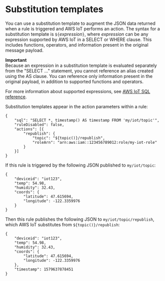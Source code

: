 # Substitution templates<a name="iot-substitution-templates"></a>

You can use a substitution template to augment the JSON data returned when a rule is triggered and AWS IoT performs an action\. The syntax for a substitution template is `${`*expression*`}`, where *expression* can be any expression supported by AWS IoT in a SELECT or WHERE clause\. This includes functions, operators, and information present in the original message payload\.

**Important**  
Because an expression in a substitution template is evaluated separately from the "SELECT \.\.\." statement, you cannot reference an alias created using the AS clause\. You can reference only information present in the original payload, in addition to supported functions and operators\.

For more information about supported expressions, see [AWS IoT SQL reference](iot-sql-reference.md)\.

Substitution templates appear in the action parameters within a rule: 

```
{
    "sql": "SELECT *, timestamp() AS timestamp FROM 'my/iot/topic'",
    "ruleDisabled": false,
    "actions": [{
        "republish": {
            "topic": "${topic()}/republish",
            "roleArn": "arn:aws:iam::123456789012:role/my-iot-role"
        }
    }]
}
```

If this rule is triggered by the following JSON published to `my/iot/topic`:

```
{
    "deviceid": "iot123",
    "temp": 54.98,
    "humidity": 32.43,
    "coords": {
        "latitude": 47.615694,
        "longitude": -122.3359976
    }
}
```

Then this rule publishes the following JSON to `my/iot/topic/republish`, which AWS IoT substitutes from `${topic()}/republish`:

```
{
    "deviceid": "iot123",
    "temp": 54.98,
    "humidity": 32.43,
    "coords": {
        "latitude": 47.615694,
        "longitude": -122.3359976
    },
    "timestamp": 1579637878451
}
```